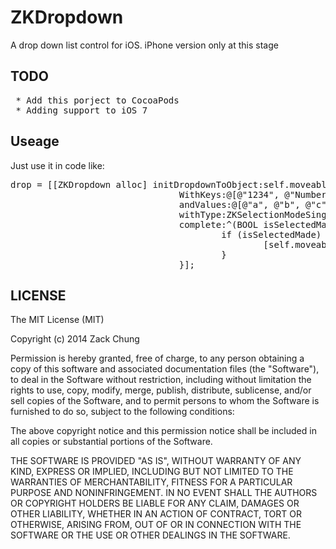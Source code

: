 ZKDropdown
==========

A drop down list control for iOS. iPhone version only at this stage

## TODO

<pre>
 * Add this porject to CocoaPods
 * Adding support to iOS 7
</pre>

## Useage

Just use it in code like:

<pre>drop = [[ZKDropdown alloc] initDropdownToObject:self.moveableBtn 
                                WithKeys:@[@"1234", @"Number 2", @"1234", @"Number 2"] 
                                andValues:@[@"a", @"b", @"c", @"d"] 
                                withType:ZKSelectionModeSingle 
                                complete:^(BOOL isSelectedMade, id key, id value) {
                                        if (isSelectedMade) {
                                                [self.moveableBtn setTitle:key forState:UIControlStateNormal];
                                        }
                                }];
</pre>

## LICENSE

The MIT License (MIT)

Copyright (c) 2014 Zack Chung

Permission is hereby granted, free of charge, to any person obtaining a copy
of this software and associated documentation files (the "Software"), to deal
in the Software without restriction, including without limitation the rights
to use, copy, modify, merge, publish, distribute, sublicense, and/or sell
copies of the Software, and to permit persons to whom the Software is
furnished to do so, subject to the following conditions:

The above copyright notice and this permission notice shall be included in all
copies or substantial portions of the Software.

THE SOFTWARE IS PROVIDED "AS IS", WITHOUT WARRANTY OF ANY KIND, EXPRESS OR
IMPLIED, INCLUDING BUT NOT LIMITED TO THE WARRANTIES OF MERCHANTABILITY,
FITNESS FOR A PARTICULAR PURPOSE AND NONINFRINGEMENT. IN NO EVENT SHALL THE
AUTHORS OR COPYRIGHT HOLDERS BE LIABLE FOR ANY CLAIM, DAMAGES OR OTHER
LIABILITY, WHETHER IN AN ACTION OF CONTRACT, TORT OR OTHERWISE, ARISING FROM,
OUT OF OR IN CONNECTION WITH THE SOFTWARE OR THE USE OR OTHER DEALINGS IN THE
SOFTWARE.
